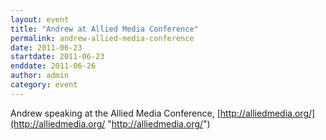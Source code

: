 ```yaml
---
layout: event
title: "Andrew at Allied Media Conference"
permalink: andrew-allied-media-conference
date: 2011-06-23
startdate: 2011-06-23
enddate: 2011-06-26
author: admin
category: event
---
```


Andrew speaking at the Allied Media Conference, [http://alliedmedia.org/](http://alliedmedia.org/ "http://alliedmedia.org/")


